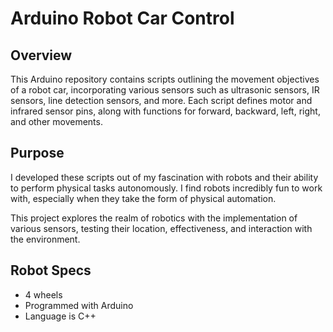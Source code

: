 # Arduino Robot Car Control

## Overview
This Arduino repository contains scripts outlining the movement objectives of a robot car, incorporating various sensors such as ultrasonic sensors, IR sensors, line detection sensors, and more. Each script defines motor and infrared sensor pins, along with functions for forward, backward, left, right, and other movements.

## Purpose
I developed these scripts out of my fascination with robots and their ability to perform physical tasks autonomously. I find robots incredibly fun to work with, especially when they take the form of physical automation. 

This project explores the realm of robotics with the implementation of various sensors, testing their location, effectiveness, and interaction with the environment.

## Robot Specs
- 4 wheels
- Programmed with Arduino
- Language is C++

